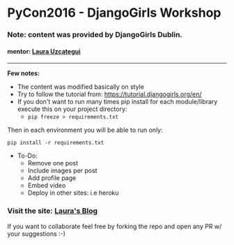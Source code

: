 # PyCon2016 - DjangoGirls Workshop

### Note: content was provided by DjangoGirls Dublin.

#### mentor: [Laura Uzcategui](https://github.com/laurauzcategui)

______

**Few notes:**

 - The content was modified basically on style
 - Try to follow the tutorial from: https://tutorial.djangogirls.org/en/
 - If you don't want to run many times pip install for each module/library execute this on your project directory:
    - ```pip freeze > requirements.txt```

  Then in each environment you will be able to run only:

  ```pip install -r requirements.txt```

 - To-Do:
    - Remove one post
    - Include images per post
    - Add profile page
    - Embed video
    - Deploy in other sites: i.e heroku

### Visit the site: [Laura's Blog](http://laurauzcategui.pythonanywhere.com/)

If you want to collaborate feel free by forking the repo and open any PR w/ your suggestions :-)
